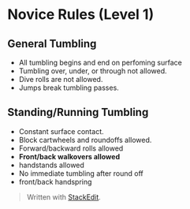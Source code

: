 
# Novice Rules (Level 1)

## General Tumbling

- All tumbling begins and end on perfoming surface
- Tumbling over, under, or through not allowed.
- Dive rolls are not allowed.
- Jumps break tumbling passes.
## Standing/Running Tumbling
- Constant surface contact.
- Block cartwheels and roundoffs allowed.
- Forward/backward rolls allowed
- **Front/back walkovers allowed**
- handstands allowed
- No immediate tumbling after round off
- front/back handspring

> Written with [StackEdit](https://stackedit.io/).
<!--stackedit_data:
eyJoaXN0b3J5IjpbMTI1NDQ5MDQyN119
-->